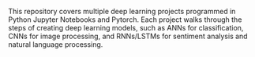 This repository covers multiple deep learning projects programmed in Python Jupyter Notebooks and Pytorch. Each project walks through the steps of creating deep learning models, 
such as ANNs for classification, CNNs for image processing, and RNNs/LSTMs for sentiment analysis and natural language processing.
